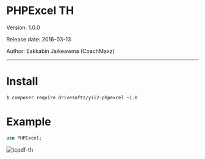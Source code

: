 
PHPExcel TH
============================================================

Version: 1.0.0

Release date: 2016-03-13

Author:	Eakkabin Jaikeawma (CoachMaxz)

------------------------------------------------------------

Install 
============================================================

```
$ composer require drivesoftz/yii2-phpexcel ~1.0
```

Example 
============================================================

```php
use PHPExcel;
```

<span class="right">![tcpdf-th](img/2016-02-27_10-52-00.png)</span>
